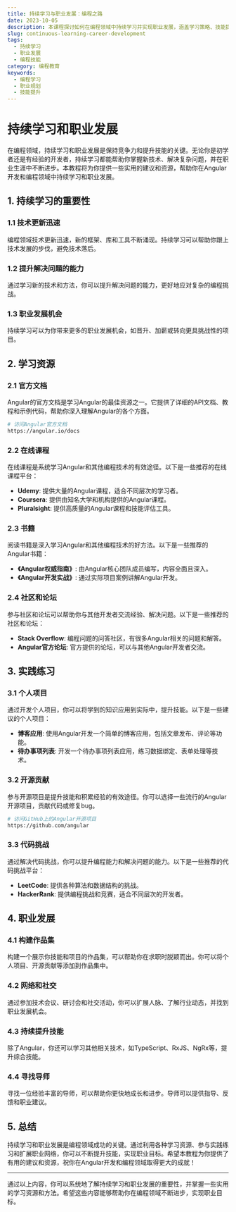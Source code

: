 ```yaml
---
title: 持续学习与职业发展：编程之路
date: 2023-10-05
description: 本课程探讨如何在编程领域中持续学习并实现职业发展，涵盖学习策略、技能提升和职业规划。
slug: continuous-learning-career-development
tags:
  - 持续学习
  - 职业发展
  - 编程技能
category: 编程教育
keywords:
  - 编程学习
  - 职业规划
  - 技能提升
---
```


# 持续学习和职业发展

在编程领域，持续学习和职业发展是保持竞争力和提升技能的关键。无论你是初学者还是有经验的开发者，持续学习都能帮助你掌握新技术、解决复杂问题，并在职业生涯中不断进步。本教程将为你提供一些实用的建议和资源，帮助你在Angular开发和编程领域中持续学习和职业发展。

## 1. 持续学习的重要性

### 1.1 技术更新迅速
编程领域技术更新迅速，新的框架、库和工具不断涌现。持续学习可以帮助你跟上技术发展的步伐，避免技术落后。

### 1.2 提升解决问题的能力
通过学习新的技术和方法，你可以提升解决问题的能力，更好地应对复杂的编程挑战。

### 1.3 职业发展机会
持续学习可以为你带来更多的职业发展机会，如晋升、加薪或转向更具挑战性的项目。

## 2. 学习资源

### 2.1 官方文档
Angular的官方文档是学习Angular的最佳资源之一。它提供了详细的API文档、教程和示例代码，帮助你深入理解Angular的各个方面。

```bash
# 访问Angular官方文档
https://angular.io/docs
```

### 2.2 在线课程
在线课程是系统学习Angular和其他编程技术的有效途径。以下是一些推荐的在线课程平台：

- **Udemy**: 提供大量的Angular课程，适合不同层次的学习者。
- **Coursera**: 提供由知名大学和机构提供的Angular课程。
- **Pluralsight**: 提供高质量的Angular课程和技能评估工具。

### 2.3 书籍
阅读书籍是深入学习Angular和其他编程技术的好方法。以下是一些推荐的Angular书籍：

- **《Angular权威指南》**: 由Angular核心团队成员编写，内容全面且深入。
- **《Angular开发实战》**: 通过实际项目案例讲解Angular开发。

### 2.4 社区和论坛
参与社区和论坛可以帮助你与其他开发者交流经验、解决问题。以下是一些推荐的社区和论坛：

- **Stack Overflow**: 编程问题的问答社区，有很多Angular相关的问题和解答。
- **Angular官方论坛**: 官方提供的论坛，可以与其他Angular开发者交流。

## 3. 实践练习

### 3.1 个人项目
通过开发个人项目，你可以将学到的知识应用到实际中，提升技能。以下是一些建议的个人项目：

- **博客应用**: 使用Angular开发一个简单的博客应用，包括文章发布、评论等功能。
- **待办事项列表**: 开发一个待办事项列表应用，练习数据绑定、表单处理等技术。

### 3.2 开源贡献
参与开源项目是提升技能和积累经验的有效途径。你可以选择一些流行的Angular开源项目，贡献代码或修复bug。

```bash
# 访问GitHub上的Angular开源项目
https://github.com/angular
```

### 3.3 代码挑战
通过解决代码挑战，你可以提升编程能力和解决问题的能力。以下是一些推荐的代码挑战平台：

- **LeetCode**: 提供各种算法和数据结构的挑战。
- **HackerRank**: 提供编程挑战和竞赛，适合不同层次的开发者。

## 4. 职业发展

### 4.1 构建作品集
构建一个展示你技能和项目的作品集，可以帮助你在求职时脱颖而出。你可以将个人项目、开源贡献等添加到作品集中。

### 4.2 网络和社交
通过参加技术会议、研讨会和社交活动，你可以扩展人脉、了解行业动态，并找到职业发展机会。

### 4.3 持续提升技能
除了Angular，你还可以学习其他相关技术，如TypeScript、RxJS、NgRx等，提升综合技能。

### 4.4 寻找导师
寻找一位经验丰富的导师，可以帮助你更快地成长和进步。导师可以提供指导、反馈和职业建议。

## 5. 总结

持续学习和职业发展是编程领域成功的关键。通过利用各种学习资源、参与实践练习和扩展职业网络，你可以不断提升技能，实现职业目标。希望本教程为你提供了有用的建议和资源，祝你在Angular开发和编程领域取得更大的成就！

---

通过以上内容，你可以系统地了解持续学习和职业发展的重要性，并掌握一些实用的学习资源和方法。希望这些内容能够帮助你在编程领域不断进步，实现职业目标。